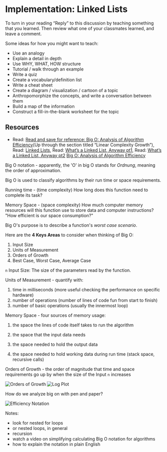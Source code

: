 Implementation: Linked Lists
=================================

To turn in your reading “Reply” to this discussion by teaching something that you learned. Then review what one of your classmates learned, and leave a comment.

Some ideas for how you might want to teach:

* Use an analogy
* Explain a detail in depth
* Use WHY, WHAT, HOW structure
* Tutorial / walk through an example
* Write a quiz
* Create a vocabulary/definition list
* Write a cheat sheet
* Create a diagram / visualization / cartoon of a topic
* Anthropomorphize the concepts, and write a conversation between them
* Build a map of the information
* Construct a fill-in-the-blank worksheet for the topic

Resources
---------

* Read: [Read and save for reference: Big O: Analysis of Algorithm Efficiency](https://codefellows.github.io/common_curriculum/data_structures_and_algorithms/Code_401/class-05/resources/big_oh.html)(Up through the section titled “Linear Complexity Growth”),
Read: [Linked Lists](https://codefellows.github.io/common_curriculum/data_structures_and_algorithms/Code_401/class-05/resources/singly_linked_list.html),
Read: [What’s a Linked List, Anyway pt1](https://medium.com/basecs/whats-a-linked-list-anyway-part-1-d8b7e6508b9d),
Read: [What’s a Linked List, Anyway pt2](https://medium.com/basecs/whats-a-linked-list-anyway-part-2-131d96f71996)
[Big O: Analysis of Algorithm Efficiency](https://codefellows.github.io/common_curriculum/data_structures_and_algorithms/Code_401/class-05/resources/big_oh.html)

Big O notation - apparently, the 'O' in big O stands for *Ordnung*, meaning the order of approximation.

Big O is used to classify algorithms by their run time or space requirements.

Running time - (time complexity)
  How long does this function need to complete its task?

Memory Space - (space complexity)
  How much computer memory resources will this function use to store data and computer instructions?
  "How efficient is our space consumption?"

Big O's purpose is to describe a function's *worst case scenario*.

Here are the **4 Keys Areas** to consider when thinking of Big O:

  1. Input Size
  2. Units of Measurement
  3. Orders of Growth
  4. Best Case, Worst Case, Average Case

`n` Input Size: The size of the parameters read by the function.

Units of Measurement - quantify with:

1. time in milliseconds (more useful checking the performance on specific hardware)
2. number of operations (number of lines of code fun from start to finish)
3. number of basic operations (usually the innermost loop)

Memory Space - four sources of memory usage:

1. the space the lines of code itself takes to run the algorithm

2. the space that the input data needs

3. the space needed to hold the output data

4. the space needed to hold working data during run time (stack space, recursive calls)

Orders of Growth - the order of magnitude that time and space requirements go up by when the size of the Input `n` increases

![Orders of Growth](../images/OrdersOfGrowth.png "Orders of Growth")
![Log Plot](../images/LogPlot.png "Log of growth")

How do we analyze big on with pen and paper?

![Efficiency Notation](../images/EfficiencyNotations.png "Efficiency Notation")

Notes:

* look for nested for loops
* or nested loops, in general
* recursion
* watch a video on simplifying calculating Big O notation for algorithms
* how to explain the notation in plain English